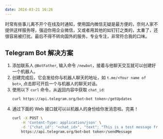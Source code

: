 ```yaml
---
date: 2024-03-21 16:26
---
```


时常有些事儿离不开个在线及时通知，使用国内微信无疑是最方便的，奈何人家不提供这样服务呀，强迫你用企业微信，又或者用其他的如钉钉之类的，太重了，还很容易被打扰。最后不得不转向国外的服务，专业专注，非常符合我的口味。

## Telegram Bot 解决方案

1. 添加联系人 `@BotFather`, 输入命令 `/newbot`，接着与他聊天交互就可以创建好一个机器人。
2. 创建完成后，它会发给你与机器人聊天的地址，如 `t.me/<Your name of bot>`, 点击即可开启一个与机器人的聊天对话。
3. 使用以下 `curl` 命令，从返回内容中获取 `chat_id`:
    ```bash
    curl https://api.telegram.org/bot<bot token>/getUpdates
    ```
4. 通过下面的 Web 接口就可以以机器人的身份给你发消息啦。完美！
    ```bash
    curl -X POST \
        -H 'Content-Type: application/json' \
        -d '{"chat_id": "<chat_id>", "text": "This is a test message from your bot!, 中文"}' \
        https://api.telegram.org/bot<bot token>/sendMessage
    ```